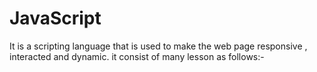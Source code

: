 # JavaScript
It is a scripting language that is used to make the web page
responsive , interacted and dynamic.
it consist of many lesson as follows:-
